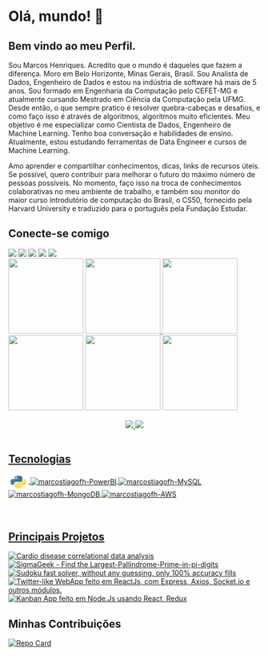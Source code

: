 <!---TODO 
Principais Tecnologias
Linguagens C, C++, Javascript, Java, Python, R
BI Microsoft PowerBI, Tableau
ETL/Data Pipelines SSIS/SSAS, Talend, Apache HOP, Apache HOP, Apache PySpark, ODI
Orchestration Kubernetes
Containers Docker
Cloud AWS, Azure, GCP
ProductivityTracking Azure DevOps, Trello
RPA Power Platform
*adicionar botão spotify está ouvindo agora https://github.com/akellbl4/spotify-badge
badges https://github.com/elidianaandrade/dio-lab-open-source/blob/main/utils/badges/badges.md
next level github readme profile generator https://www.youtube.com/watch?v=n6d4KHSKqGk&ab_channel=codeSTACKr
-->
<!DOCTYPE html>
<html>
<head>
</head>
<body>    
<div>
    <h1>Olá, mundo! 👋 </h1>
    <h2>Bem vindo ao meu Perfil.</h2>
    <p> Sou Marcos Henriques. Acredito que o mundo é daqueles que fazem a diferença. Moro em Belo Horizonte, Minas Gerais, Brasil. Sou Analista de Dados, Engenheiro de Dados e estou na indústria de software há mais de 5 anos. Sou formado em Engenharia da Computação pelo CEFET-MG e atualmente cursando Mestrado em Ciência da Computação pela UFMG. Desde então, o que sempre pratico é resolver quebra-cabeças e desafios, e como faço isso é através de algoritmos, algoritmos muito eficientes. Meu objetivo é me especializar como Cientista de Dados, Engenheiro de Machine Learning. Tenho boa conversação e habilidades de ensino. Atualmente, estou estudando ferramentas de Data Engineer e cursos de Machine Learning. 
    </p>
    <p>Amo aprender e compartilhar conhecimentos, dicas, links de recursos úteis. Se possível, quero contribuir para melhorar o futuro do máximo número de pessoas possíveis. No momento, faço isso na troca de conhecimentos colaborativas no meu ambiente de trabalho, e também sou monitor do maior curso introdutório de computação do Brasil, o CS50, fornecido pela Harvard University e traduzido para o português pela Fundação Estudar.
    </p>
</div>
<div>
   <h2>Conecte-se comigo</h2>
   <a href="https://www.linkedin.com/in/marcos-henriques-213ab774/" target="_blank"><img src="https://img.shields.io/badge/-LinkedIn-%230077B5?style=for-the-badge&logo=linkedin&logoColor=white" target="_blank"></a> 
   <a href="https://discord.com/users/342066994419597324" target="83Rfl#3843"><img src="https://img.shields.io/badge/Discord-7289DA?style=for-the-badge&logo=discord&logoColor=white" target="_blank"></a> 
   <a href = "mailto:marcostiagofh@gmail.com"><img src="https://img.shields.io/badge/-Gmail-%23333?style=for-the-badge&logo=gmail&logoColor=white" target="_blank"></a>
   <a href = "https://www.youtube.com/channel/UCd2t1-LkEXKxTP3i-vcoqDQ"><img src="https://img.shields.io/badge/YouTube-red?style=for-the-badge&logo=youtube&logoColor=white" target="_blank"></a>
   <a href = "https://open.spotify.com/user/21czsrx7yq24blpnkx2avuj3a"><img src="https://raw.githubusercontent.com/darksonic37/fix-spotify-icon/master/src/images/spotify_icon.ico" target="_blank"></a>

</div>
<div>     
    <a href="https://drive.google.com/file/d/1avaW-Yq6lcZ5iNydcu0LFX0gMiNIw01_/view?usp=sharing" target="_blank"><img  src="https://images.credly.com/images/00634f82-b07f-4bbd-a6bb-53de397fc3a6/twitter_thumb_201604_image.png" width=150px height=150px target="_blank"></a> 
    <a href="https://drive.google.com/file/d/1gh585TA4OG6azvEnWgE8joAHOJOgwBaK/view?usp=sharing" target="_blank"><img src="https://d1.awsstatic.com/training-and-certification/certification-badges/AWS-Certified-Solutions-Architect-Associate_badge.3419559c682629072f1eb968d59dea0741772c0f.png" height=150 width=150 target="_blank">  </a>    
    <a href="https://drive.google.com/file/d/1WTxhuYJxS86Ej8gu9H7CqhlX0OcTtZ5o/view?usp=sharing" target="_blank"><img src="https://www.googlecloudcommunity.com/gc/image/serverpage/image-id/52195i026166A8314559DC/image-dimensions/187x187?v=v2" height=150 width=150 target="_blank"></a>         
    <a href="https://drive.google.com/file/d/1avaW-Yq6lcZ5iNydcu0LFX0gMiNIw01_/view?usp=sharing" target="_blank"><img src="https://images.credly.com/images/be8fcaeb-c769-4858-b567-ffaaa73ce8cf/image.png" width=150px height=150px target="_blank"></a> 
    <a href="https://drive.google.com/file/d/1ckEwzKOBe9zj7hQMN1TthqC4wZaej7eA/view?usp=sharing" target="_blank"><img src="https://images.credly.com/images/619f60f8-4f63-4772-910e-dc31c6f2f7e8/twitter_thumb_201604_image.png" width=150px height=150px target="_blank"></a> 
     <a href="https://drive.google.com/file/d/1qWEqm7HSrI2vFz2UDny6OFmrNW7xMqc1/view?usp=sharing" target="_blank"><img src="https://hotmart.s3.amazonaws.com/product_pictures/300d9d01-21f8-4822-9534-1bef3d2a25e6/AZ500.png" width=150px height=150px target="_blank"></a> 
    
</div>   
<br>
<div align="center">
  <a href="https://github.com/marcostiagofh">
  <img height="180em" src="https://github-readme-stats.vercel.app/api?username=marcostiagofh&show_icons=true&theme=tokyonight&include_all_commits=true&count_private=true"/>
  <img height="180em" src="https://github-readme-stats.vercel.app/api/top-langs/?username=marcostiagofh&layout=compact&langs_count=7&theme=tokyonight"/>
</div>
<div style="display: inline_block"><br>
    <h2>Tecnologias</h2>
  <img align="center" alt="marcostiagofh-Python" height="30" width="40" src="https://raw.githubusercontent.com/devicons/devicon/master/icons/python/python-original.svg">
  <img align="center" alt="marcostiagofh-PowerBI" height="30" width="30" src="https://e7.pngegg.com/pngimages/252/727/png-clipart-power-bi-business-intelligence-microsoft-analytics-microsoft-text-rectangle.png">
  <img align="center" alt="marcostiagofh-MySQL" height="30" width="40" src="https://cdn.jsdelivr.net/gh/devicons/devicon/icons/mysql/mysql-original-wordmark.svg">
  <img align="center" alt="marcostiagofh-MongoDB" height="30" width="40" src="https://www.pngall.com/wp-content/uploads/13/Mongodb-PNG-Image-HD.png">
  <img align="center" alt="marcostiagofh-AWS" height="30" width="30" src="https://static-00.iconduck.com/assets.00/aws-icon-2048x2048-274bm1xi.png">  
  
</div>
<br>
<br>

## Principais Projetos
[![Cardio disease correlational data analysis](https://github-readme-stats.vercel.app/api/pin/?username=marcostiagofh&repo=Cardio-data-analysis-pyspark&bg_color=000&border_color=30A3DC&show_icons=true&icon_color=30A3DC&title_color=E94D5F&text_color=FFF)](https://github.com/marcostiagofh/Cardio-data-analysis-pyspark)
[![SigmaGeek - Find the Largest-Pallindrome-Prime-in-pi-digits](https://github-readme-stats.vercel.app/api/pin/?username=marcostiagofh&repo=SigmaGeek--Largest-Pallindrome-Prime-in-pi-digits&bg_color=000&border_color=30A3DC&show_icons=true&icon_color=30A3DC&title_color=E94D5F&text_color=FFF)](https://github.com/marcostiagofh/SigmaGeek--Largest-Pallindrome-Prime-in-pi-digits)
[![Sudoku fast solver, without any guessing, only 100% accuracy fills](https://github-readme-stats.vercel.app/api/pin/?username=marcostiagofh&repo=sudoku-solver&bg_color=000&border_color=30A3DC&show_icons=true&icon_color=30A3DC&title_color=E94D5F&text_color=FFF)](https://github.com/marcostiagofh/sudoku-solver)
[![Twitter-like WebApp feito em ReactJs, com Express, Axios, Socket.io e outros módulos.](https://github-readme-stats.vercel.app/api/pin/?username=marcostiagofh&repo=GoTwitter-ReactJS&bg_color=000&border_color=30A3DC&show_icons=true&icon_color=30A3DC&title_color=E94D5F&text_color=FFF)](https://github.com/marcostiagofh/GoTwitter-ReactJS)
[![Kanban App feito em Node.Js usando React, Redux](https://github-readme-stats.vercel.app/api/pin/?username=marcostiagofh&repo=kanban-app-ReactJS&bg_color=000&border_color=30A3DC&show_icons=true&icon_color=30A3DC&title_color=E94D5F&text_color=FFF)](https://github.com/marcostiagofh/kanban-app-ReactJS)
    

## Minhas Contribuições
[![Repo Card](https://github-readme-stats.vercel.app/api/pin/?username=marcostiagofh&repo=dio-lab-open-source&bg_color=000&border_color=30A3DC&show_icons=true&icon_color=30A3DC&title_color=E94D5F&text_color=FFF)](https://github.com/marcostiagofh/dio-lab-open-source)
</body>
